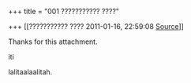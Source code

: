 +++
title = "001 ??????????? ????"

+++
[[??????????? ????	2011-01-16, 22:59:08 [Source](https://groups.google.com/g/samskrita/c/jL7icao0qIo)]]



Thanks for this attachment.

iti

lalitaalaalitah.

